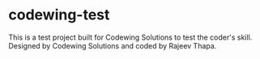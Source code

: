 # codewing-test

This is a test project built for Codewing Solutions to test the coder's skill. Designed by Codewing Solutions and coded by Rajeev Thapa.
